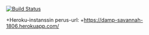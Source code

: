 [![Build Status](https://travis-ci.org/sopakar/wadror.png)](https://travis-ci.org/sopakar/wadror)

+Heroku-instanssin perus-url:
+https://damp-savannah-1806.herokuapp.com/
